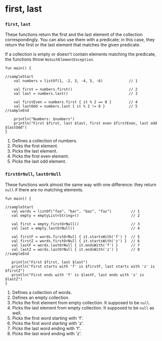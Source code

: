 # first, last

### `first`, `last`

These functions return the first and the last element of the collection correspondingly. You can also use them with a predicate; in this case, they return the first or the last element that matches the given predicate.

If a collection is empty or doesn't contain elements matching the predicate, the functions throw `NoSuchElementException`.

```run-kotlin
fun main() {

//sampleStart
    val numbers = listOf(1, -2, 3, -4, 5, -6)            // 1
    
    val first = numbers.first()                          // 2
    val last = numbers.last()                            // 3
    
    val firstEven = numbers.first { it % 2 == 0 }        // 4
    val lastOdd = numbers.last { it % 2 != 0 }           // 5
//sampleEnd

    println("Numbers: $numbers")
    println("First $first, last $last, first even $firstEven, last odd $lastOdd")
}
```

1. Defines a collection of numbers.
2. Picks the first element.
3. Picks the last element.
4. Picks the first even element.
5. Picks the last odd element.

### `firstOrNull`, `lastOrNull`

These functions work almost the same way with one difference: they return `null` if there are no matching elements.

```run-kotlin
fun main() {

//sampleStart
   val words = listOf("foo", "bar", "baz", "faz")         // 1
   val empty = emptyList<String>()                        // 2
   
   val first = empty.firstOrNull()                        // 3
   val last = empty.lastOrNull()                          // 4
   
   val firstF = words.firstOrNull { it.startsWith('f') }  // 5
   val firstZ = words.firstOrNull { it.startsWith('z') }  // 6
   val lastF = words.lastOrNull { it.endsWith('f') }      // 7
   val lastZ = words.lastOrNull { it.endsWith('z') }      // 8
//sampleEnd

   println("First $first, last $last")
   println("First starts with 'f' is $firstF, last starts with 'z' is $firstZ")
   println("First ends with 'f' is $lastF, last ends with 'z' is $lastZ")
}
```

1. Defines a collection of words.
2. Defines an empty collection.
3. Picks the first element from empty collection. It supposed to be `null`.
4. Picks the last element from empty collection. It supposed to be `null` as well.
5. Picks the first word starting with 'f'.
6. Picks the first word starting with 'z'.
7. Picks the last word ending with 'f'.
8. Picks the last word ending with 'z'.
